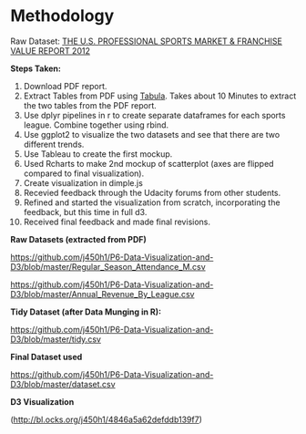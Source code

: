 # Methodology

Raw Dataset: [THE U.S. PROFESSIONAL SPORTS MARKET & FRANCHISE VALUE REPORT 2012](https://www.wrhambrecht.com/wp-content/uploads/2013/09/SportsMarketReport_2012.pdf)

**Steps Taken:**

1. Download PDF report.
2. Extract Tables from PDF using [Tabula](http://tabula.technology/). Takes about 10 Minutes to extract the two tables from the PDF report.
3. Use dplyr pipelines in r to create separate dataframes for each sports league. Combine together using rbind.
4. Use ggplot2 to visualize the two datasets and see that there are two different trends.
5. Use Tableau to create the first mockup.
6. Used Rcharts to make 2nd mockup of scatterplot (axes are flipped compared to final visualization).
7. Create visualization in dimple.js
8. Recevied feedback through the Udacity forums from other students.
9. Refined and started the visualization from scratch, incorporating the feedback, but this time in full d3.
10. Received final feedback and made final revisions.

**Raw Datasets (extracted from PDF)**

https://github.com/j450h1/P6-Data-Visualization-and-D3/blob/master/Regular_Season_Attendance_M.csv

https://github.com/j450h1/P6-Data-Visualization-and-D3/blob/master/Annual_Revenue_By_League.csv

**Tidy Dataset (after Data Munging in R):**

https://github.com/j450h1/P6-Data-Visualization-and-D3/blob/master/tidy.csv

**Final Dataset used**

https://github.com/j450h1/P6-Data-Visualization-and-D3/blob/master/dataset.csv

**D3 Visualization**

(http://bl.ocks.org/j450h1/4846a5a62defddb139f7)
